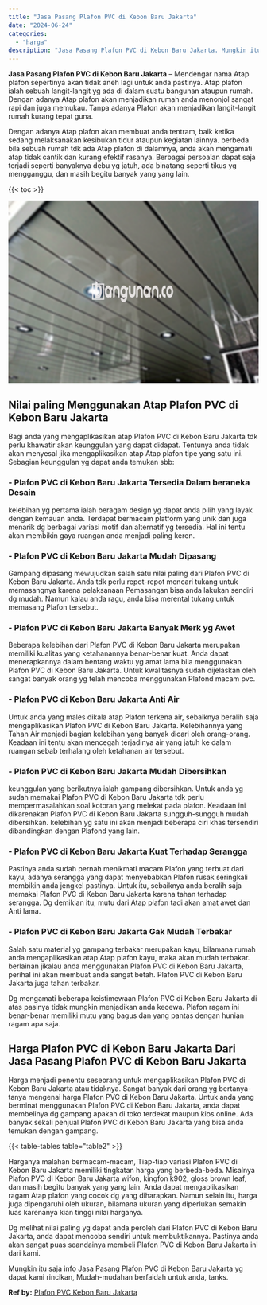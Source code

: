 ```yaml
---
title: "Jasa Pasang Plafon PVC di Kebon Baru Jakarta"
date: "2024-06-24"
categories: 
  - "harga"
description: "Jasa Pasang Plafon PVC di Kebon Baru Jakarta. Mungkin itu saja info Jasa Pasang Plafon PVC di Kebon Baru Jakarta yg dapat kami rincikan, Mudah-mudahan berfai..."
---
```


**Jasa Pasang Plafon PVC di Kebon Baru Jakarta** – Mendengar nama Atap plafon sepertinya akan tidak aneh lagi untuk anda pastinya. Atap plafon ialah sebuah langit-langit yg ada di dalam suatu bangunan ataupun rumah. Dengan adanya Atap plafon akan menjadikan rumah anda menonjol sangat rapi dan juga memukau. Tanpa adanya Plafon akan menjadikan langit-langit rumah kurang tepat guna.

Dengan adanya Atap plafon akan membuat anda tentram, baik ketika sedang melaksanakan kesibukan tidur ataupun kegiatan lainnya. berbeda bila sebuah rumah tdk ada Atap plafon di dalamnya, anda akan mengamati atap tidak cantik dan kurang efektif rasanya. Berbagai persoalan dapat saja terjadi seperti banyaknya debu yg jatuh, ada binatang seperti tikus yg mengganggu, dan masih begitu banyak yang yang lain.

{{< toc >}}

![Jasa Pasang Plafon PVC di Kebon Baru Jakarta](/images/flafond-pvc-murah07.png)

## Nilai paling Menggunakan Atap Plafon PVC di Kebon Baru Jakarta

Bagi anda yang mengaplikasikan atap Plafon PVC di Kebon Baru Jakarta tdk perlu khawatir akan keunggulan yang dapat didapat. Tentunya anda tidak akan menyesal jika mengaplikasikan atap Atap plafon tipe yang satu ini. Sebagian keunggulan yg dapat anda temukan sbb:

### \- Plafon PVC di Kebon Baru Jakarta Tersedia Dalam beraneka Desain

kelebihan yg pertama ialah beragam design yg dapat anda pilih yang layak dengan kemauan anda. Terdapat bermacam platform yang unik dan juga menarik dg berbagai variasi motif dan alternatif yg tersedia. Hal ini tentu akan membikin gaya ruangan anda menjadi paling keren.

### \- Plafon PVC di Kebon Baru Jakarta Mudah Dipasang

Gampang dipasang mewujudkan salah satu nilai paling dari Plafon PVC di Kebon Baru Jakarta. Anda tdk perlu repot-repot mencari tukang untuk memasangnya karena pelaksanaan Pemasangan bisa anda lakukan sendiri dg mudah. Namun kalau anda ragu, anda bisa merental tukang untuk memasang Plafon tersebut.

### \- Plafon PVC di Kebon Baru Jakarta Banyak Merk yg Awet

Beberapa kelebihan dari Plafon PVC di Kebon Baru Jakarta merupakan memiliki kualitas yang ketahanannya benar-benar kuat. Anda dapat menerapkannya dalam bentang waktu yg amat lama bila menggunakan Plafon PVC di Kebon Baru Jakarta. Untuk kwalitasnya sudah dijelaskan oleh sangat banyak orang yg telah mencoba menggunakan Plafond macam pvc.

### \- Plafon PVC di Kebon Baru Jakarta Anti Air

Untuk anda yang males dikala atap Plafon terkena air, sebaiknya beralih saja mengaplikasikan Plafon PVC di Kebon Baru Jakarta. Kelebihannya yang Tahan Air menjadi bagian kelebihan yang banyak dicari oleh orang-orang. Keadaan ini tentu akan mencegah terjadinya air yang jatuh ke dalam ruangan sebab terhalang oleh ketahanan air tersebut.

### \- Plafon PVC di Kebon Baru Jakarta Mudah Dibersihkan

keunggulan yang berikutnya ialah gampang dibersihkan. Untuk anda yg sudah memakai Plafon PVC di Kebon Baru Jakarta tdk perlu mempermasalahkan soal kotoran yang melekat pada plafon. Keadaan ini dikarenakan Plafon PVC di Kebon Baru Jakarta sungguh-sungguh mudah dibersihkan. kelebihan yg satu ini akan menjadi beberapa ciri khas tersendiri dibandingkan dengan Plafond yang lain.

### \- Plafon PVC di Kebon Baru Jakarta Kuat Terhadap Serangga

Pastinya anda sudah pernah menikmati macam Plafon yang terbuat dari kayu, adanya serangga yang dapat menyebabkan Plafon rusak seringkali membikin anda jengkel pastinya. Untuk itu, sebaiknya anda beralih saja memakai Plafon PVC di Kebon Baru Jakarta karena tahan terhadap serangga. Dg demikian itu, mutu dari Atap plafon tadi akan amat awet dan Anti lama.

### \- Plafon PVC di Kebon Baru Jakarta Gak Mudah Terbakar

Salah satu material yg gampang terbakar merupakan kayu, bilamana rumah anda mengaplikasikan atap Atap plafon kayu, maka akan mudah terbakar. berlainan jikalau anda menggunakan Plafon PVC di Kebon Baru Jakarta, perihal ini akan membuat anda sangat betah. Plafon PVC di Kebon Baru Jakarta juga tahan terbakar.

Dg mengamati beberapa keistimewaan Plafon PVC di Kebon Baru Jakarta di atas pasinya tidak mungkin menjadikan anda kecewa. Plafon ragam ini benar-benar memiliki mutu yang bagus dan yang pantas dengan hunian ragam apa saja.

## Harga Plafon PVC di Kebon Baru Jakarta Dari Jasa Pasang Plafon PVC di Kebon Baru Jakarta

Harga menjadi penentu seseorang untuk mengaplikasikan Plafon PVC di Kebon Baru Jakarta atau tidaknya. Sangat banyak dari orang yg bertanya-tanya mengenai harga Plafon PVC di Kebon Baru Jakarta. Untuk anda yang berminat menggunakan Plafon PVC di Kebon Baru Jakarta, anda dapat membelinya dg gampang apakah di toko terdekat maupun kios online. Ada banyak sekali penjual Plafon PVC di Kebon Baru Jakarta yang bisa anda temukan dengan gampang.

{{< table-tables table="table2" >}}

Harganya malahan bermacam-macam, Tiap-tiap variasi Plafon PVC di Kebon Baru Jakarta memiliki tingkatan harga yang berbeda-beda. Misalnya Plafon PVC di Kebon Baru Jakarta wifon, kingfon k902, gloss brown leaf, dan masih begitu banyak yang yang lain. Anda dapat mengaplikasikan ragam Atap plafon yang cocok dg yang diharapkan. Namun selain itu, harga juga dipengaruhi oleh ukuran, bilamana ukuran yang diperlukan semakin luas karenanya kian tinggi nilai harganya.

Dg melihat nilai paling yg dapat anda peroleh dari Plafon PVC di Kebon Baru Jakarta, anda dapat mencoba sendiri untuk membuktikannya. Pastinya anda akan sangat puas seandainya membeli Plafon PVC di Kebon Baru Jakarta ini dari kami.

Mungkin itu saja info Jasa Pasang Plafon PVC di Kebon Baru Jakarta yg dapat kami rincikan, Mudah-mudahan berfaidah untuk anda, tanks.

**Ref by:** [Plafon PVC Kebon Baru Jakarta](https://id.wikipedia.org/wiki/Plafon)
